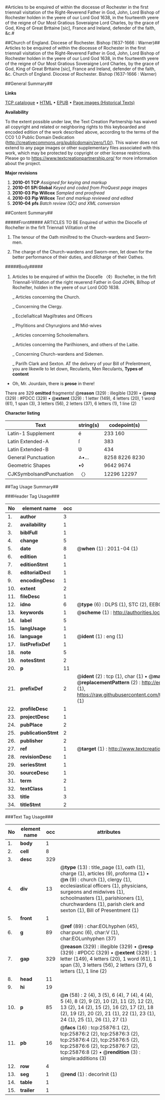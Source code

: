 #Articles to be enquired of within the diocesse of Rochester in the first triennall visitation of the Right-Reverend Father in God, John, Lord Bishop of Rochester holden in the yeere of our Lord God 1638, in the fourteenth yeere of the reigne of Our Most Gratious Soveraigne Lord Charles, by the grace of God, King of Great Brttaine [sic], France and Ireland, defender of the faith, &c.#

##Church of England. Diocese of Rochester. Bishop (1637-1666 : Warner)##
Articles to be enquired of within the diocesse of Rochester in the first triennall visitation of the Right-Reverend Father in God, John, Lord Bishop of Rochester holden in the yeere of our Lord God 1638, in the fourteenth yeere of the reigne of Our Most Gratious Soveraigne Lord Charles, by the grace of God, King of Great Brttaine [sic], France and Ireland, defender of the faith, &c.
Church of England. Diocese of Rochester. Bishop (1637-1666 : Warner)

##General Summary##

**Links**

[TCP catalogue](http://www.ota.ox.ac.uk/tcp/)  • 
[HTML](http://tei.it.ox.ac.uk/tcp/Texts-HTML/free/A00/A00250.html)  • 
[EPUB](http://tei.it.ox.ac.uk/tcp/Texts-EPUB/free/A00/A00250.epub) • 
[Page images (Historical Texts)](https://historicaltexts.jisc.ac.uk/eebo-22915401e)

**Availability**

To the extent possible under law, the Text Creation Partnership has waived all copyright and related or neighboring rights to this keyboarded and encoded edition of the work described above, according to the terms of the CC0 1.0 Public Domain Dedication (http://creativecommons.org/publicdomain/zero/1.0/). This waiver does not extend to any page images or other supplementary files associated with this work, which may be protected by copyright or other license restrictions. Please go to https://www.textcreationpartnership.org/ for more information about the project.

**Major revisions**

1. __2010-01__ __TCP__ *Assigned for keying and markup*
1. __2010-01__ __SPi Global__ *Keyed and coded from ProQuest page images*
1. __2010-03__ __Pip Willcox__ *Sampled and proofread*
1. __2010-03__ __Pip Willcox__ *Text and markup reviewed and edited*
1. __2010-04__ __pfs__ *Batch review (QC) and XML conversion*

##Content Summary##

#####Front#####
ARTICLES TO BE Enquired of within the Dioceſſe of Rocheſter in the firſt Triennall Viſitation of the
1. The tenour of the Oath miniſtred to the Church-wardens and Sworn-men.

1. The charge of the Church-wardens and Sworn-men, ſet down for the better performance of their duties, and diſcharge of their Oathes.

#####Body#####

1. Articles to be enquired of within the Dioceſſe 〈◊〉Rocheſter, in the firſt Triennall-Viſitation of the right reuerend Father in God JOHN, Biſhop of Rocheſter, holden in the yeere of our Lord GOD 1638.

    _ Articles concerning the Church.

    _ Concerning the Clergy.

    _ Eccleſiaſticall Magiſtrates and Officers

    _ Phyſitions and Chyrurgions and Mid-wives

    _ Articles concerning Schoolemaſters.

    _ Articles concerning the Pariſhioners, and others of the Laitie.

    _ Concerning Church-wardens and Sidemen.

    _ Pariſh Clark and Sexton.
AT the delivery of your Bill of Preſentment, you are likewiſe to ſet down,
Recuſants, Men Recuſants,
**Types of content**

  * Oh, Mr. Jourdain, there is **prose** in there!

There are 329 **omitted** fragments! 
 @__reason__ (329) : illegible (329)  •  @__resp__ (329) : #PDCC (329)  •  @__extent__ (329) : 1 letter (149), 4 letters (20), 1 word (61), 1 span (3), 3 letters (56), 2 letters (37), 6 letters (1), 1 line (2)

**Character listing**


|Text|string(s)|codepoint(s)|
|---|---|---|
|Latin-1 Supplement|é |233 160|
|Latin Extended-A|ſ|383|
|Latin Extended-B|Ʋ|434|
|General Punctuation|⁂•…|8258 8226 8230|
|Geometric Shapes|▪◊|9642 9674|
|CJKSymbolsandPunctuation|〈〉|12296 12297|

##Tag Usage Summary##

###Header Tag Usage###

|No|element name|occ|attributes|
|---|---|---|---|
|1.|__author__|3||
|2.|__availability__|1||
|3.|__biblFull__|1||
|4.|__change__|5||
|5.|__date__|8| @__when__ (1) : 2011-04 (1)|
|6.|__edition__|1||
|7.|__editionStmt__|1||
|8.|__editorialDecl__|1||
|9.|__encodingDesc__|1||
|10.|__extent__|2||
|11.|__fileDesc__|1||
|12.|__idno__|6| @__type__ (6) : DLPS (1), STC (2), EEBO-CITATION (1), OCLC (1), VID (1)|
|13.|__keywords__|1| @__scheme__ (1) : http://authorities.loc.gov/ (1)|
|14.|__label__|5||
|15.|__langUsage__|1||
|16.|__language__|1| @__ident__ (1) : eng (1)|
|17.|__listPrefixDef__|1||
|18.|__note__|5||
|19.|__notesStmt__|2||
|20.|__p__|11||
|21.|__prefixDef__|2| @__ident__ (2) : tcp (1), char (1)  •  @__matchPattern__ (2) : ([0-9\-]+):([0-9IVX]+) (1), (.+) (1)  •  @__replacementPattern__ (2) : http://eebo.chadwyck.com/downloadtiff?vid=$1&page=$2 (1), https://raw.githubusercontent.com/textcreationpartnership/Texts/master/tcpchars.xml#$1 (1)|
|22.|__profileDesc__|1||
|23.|__projectDesc__|1||
|24.|__pubPlace__|2||
|25.|__publicationStmt__|2||
|26.|__publisher__|2||
|27.|__ref__|1| @__target__ (1) : http://www.textcreationpartnership.org/docs/. (1)|
|28.|__revisionDesc__|1||
|29.|__seriesStmt__|1||
|30.|__sourceDesc__|1||
|31.|__term__|2||
|32.|__textClass__|1||
|33.|__title__|3||
|34.|__titleStmt__|2||


###Text Tag Usage###

|No|element name|occ|attributes|
|---|---|---|---|
|1.|__body__|1||
|2.|__cell__|8||
|3.|__desc__|329||
|4.|__div__|13| @__type__ (13) : title_page (1), oath (1), charge (1), articles (9), proforma (1)  •  @__n__ (9) : church (1), clergy (1), ecclesiastical officers (1), physicians, surgeons and midwives (1), schoolmasters (1), parishioners (1), churchwardens (1), parish clerk and sexton (1), Bill of Presentment (1)|
|5.|__front__|1||
|6.|__g__|89| @__ref__ (89) : char:EOLhyphen (45), char:punc (6), char:V (1), char:EOLunhyphen (37)|
|7.|__gap__|329| @__reason__ (329) : illegible (329)  •  @__resp__ (329) : #PDCC (329)  •  @__extent__ (329) : 1 letter (149), 4 letters (20), 1 word (61), 1 span (3), 3 letters (56), 2 letters (37), 6 letters (1), 1 line (2)|
|8.|__head__|11||
|9.|__hi__|19||
|10.|__p__|85| @__n__ (58) : 2 (4), 3 (5), 6 (4), 7 (4), 4 (4), 5 (4), 8 (2), 9 (2), 10 (2), 11 (2), 12 (2), 13 (2), 14 (2), 15 (2), 16 (2), 17 (2), 18 (2), 19 (2), 20 (2), 21 (1), 22 (1), 23 (1), 24 (1), 25 (1), 26 (1), 27 (1)|
|11.|__pb__|16| @__facs__ (16) : tcp:25876:1 (2), tcp:25876:2 (2), tcp:25876:3 (2), tcp:25876:4 (2), tcp:25876:5 (2), tcp:25876:6 (2), tcp:25876:7 (2), tcp:25876:8 (2)  •  @__rendition__ (3) : simple:additions (3)|
|12.|__row__|4||
|13.|__seg__|1| @__rend__ (1) : decorInit (1)|
|14.|__table__|1||
|15.|__trailer__|1||
